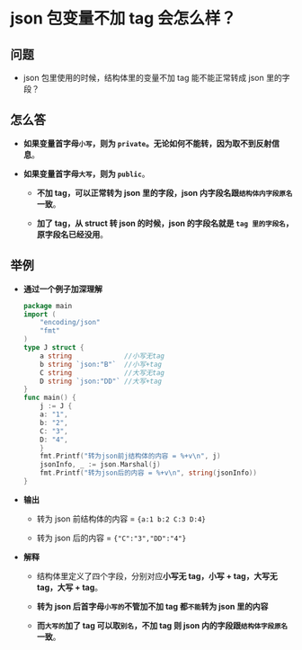 # **json 包变量不加 tag 会怎么样？**

## **问题**
- json 包里使用的时候，结构体里的变量不加 tag 能不能正常转成 json 里的字段？

## **怎么答**
- **如果变量首字母`小写`，则为 `private`。无论如何不能转，因为取不到反射信息**。

- **如果变量首字母`大写`，则为 `public`**。
    - **不加 tag，可以正常转为 json 里的字段，json 内字段名跟`结构体内字段原名`一致**。

    - **加了 tag，从 struct 转 json 的时候，json 的字段名就是 `tag 里的字段名`，原字段名已经没用**。

## **举例**
- **通过一个例子加深理解**

    ```go
    package main
    import (
        "encoding/json"
        "fmt"
    )
    type J struct {
        a string             //小写无tag
        b string `json:"B"`  //小写+tag
        C string             //大写无tag
        D string `json:"DD"` //大写+tag
    }
    func main() {
        j := J {
        a: "1",
        b: "2",
        C: "3",
        D: "4",
        }
        fmt.Printf("转为json前j结构体的内容 = %+v\n", j)
        jsonInfo, _ := json.Marshal(j)
        fmt.Printf("转为json后的内容 = %+v\n", string(jsonInfo))
    }
    ```

- **输出**
    - 转为 json 前结构体的内容 = `{a:1 b:2 C:3 D:4}`
    
    - 转为 json 后的内容 = `{"C":"3","DD":"4"}`

- **解释**
    - 结构体里定义了四个字段，分别对应**小写无 tag，小写 + tag，大写无 tag，大写 + tag**。

    - **转为 json 后首字母`小写的`不管加不加 tag 都`不能`转为 json 里的内容**
    
    - **而`大写的`加了 tag 可以取`别名`，不加 tag 则 json 内的字段跟`结构体字段原名`一致**。